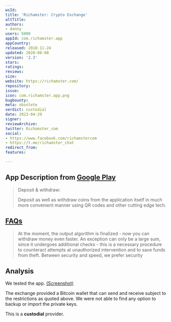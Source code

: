 ```yaml
---
wsId: 
title: 'Richamster: Crypto Exchange'
altTitle: 
authors:
- danny 
users: 5000
appId: com.richamster.app
appCountry: 
released: 2018-11-24
updated: 2020-08-08
version: '2.3'
stars: 
ratings: 
reviews: 
size: 
website: https://richamster.com/
repository: 
issue: 
icon: com.richamster.app.png
bugbounty: 
meta: obsolete
verdict: custodial
date: 2023-04-29
signer: 
reviewArchive: 
twitter: Richamster_com
social:
- https://www.facebook.com/richamstercom
- https://t.me/richamster_chat 
redirect_from: 
features: 

---
```


## App Description from [Google Play](https://play.google.com/store/apps/details?id=com.richamster.app)

> Deposit & withdraw:
>
> Deposit as well as withdraw coins from the application itself in much more convenient manner using QR codes and other cutting edge tech.

## [FAQs](https://richamster.com/en/faq/)

> At the moment, the output algorithm is finalized - now you can withdraw money even faster. An exception can only be a large sum, since it undergoes additional checks - this is a necessary procedure to counteract attempts at unauthorized intervention and to save funds from theft. Between security and speed, we prefer security

## Analysis 

We tested the app. [(Screenshot)](https://twitter.com/BitcoinWalletz/status/1652262040474648576)

The exchange provided a Bitcoin wallet that can send and receive subject to the restrictions as quoted above. We were not able to find any option to backup or import the private keys. 

This is a **custodial** provider.
